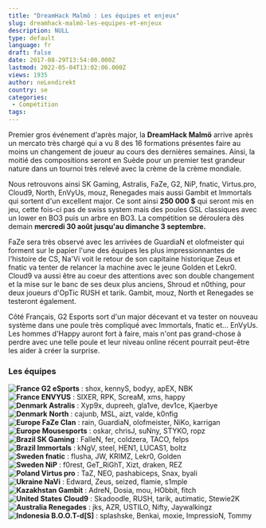 ```yaml
---
title: "DreamHack Malmö : Les équipes et enjeux"
slug: dreamhack-malmö-les-equipes-et-enjeux
description: NULL
type: default
language: fr
draft: false
date: 2017-08-29T13:54:00.000Z
lastmod: 2022-05-04T13:02:06.000Z
views: 1935
author: neLendirekt
country: se
categories:
 - Compétition
tags:
---
```

Premier gros événement d'après major, la **DreamHack Malmö** arrive après un mercato très chargé qui a vu 8 des 16 formations présentes faire au moins un changement de joueur au cours des dernières semaines. Ainsi, la moitié des compositions seront en Suède pour un premier test grandeur nature dans un tournoi très relevé avec la crème de la crème mondiale.

Nous retrouvons ainsi SK Gaming, Astralis, FaZe, G2, NiP, fnatic, Virtus.pro, Cloud9, North, EnVyUs, mouz, Renegades mais aussi Gambit et Immortals qui sortent d'un excellent major. Ce sont ainsi **250 000 $** qui seront mis en jeu, cette fois-ci pas de swiss system mais des poules GSL classiques avec un lower en BO3 puis un arbre en BO3\. La compétition se déroulera dès demain **mercredi 30 août jusqu'au dimanche 3 septembre.**

FaZe sera très observé avec les arrivées de GuardiaN et olofmeister qui forment sur le papier l'une des équipes les plus impressionnantes de l'histoire de CS, Na'Vi voit le retour de son capitaine historique Zeus et fnatic va tenter de relancer la machine avec le jeune Golden et Lekr0\. Cloud9 va aussi être au coeur des attentions avec son double changement et la mise sur le banc de ses deux plus anciens, Shroud et n0thing, pour deux joueurs d'OpTic RUSH et tarik. Gambit, mouz, North et Renegades se testeront également.

Côté Français, G2 Esports sort d'un major décevant et va tester on nouveau système dans une poule très compliqué avec Immortals, fnatic et... EnVyUs. Les hommes d'Happy auront fort à faire, mais n'ont pas grand-chose à perdre avec une telle poule et leur niveau online récent pourrait peut-être les aider à créer la surprise.

### **Les équipes**

**![France](/images/countries/fr.svg)⁠ G2 eSports** : shox, kennyS, bodyy, apEX, NBK  
**![France](/images/countries/fr.svg)⁠ ENVYUS** : SIXER, RPK, ScreaM, xms, happy  
**![Denmark](/images/countries/dk.svg)⁠ Astralis** : Xyp9x, dupreeh, gla1ve, dev1ce, Kjaerbye  
**![Denmark](/images/countries/dk.svg)⁠** **North** : cajunb, MSL, aizt, valde, k0nfig  
**![Europe](/images/countries/eu.svg)⁠ FaZe Clan** : rain, GuardiaN, olofmeister, NiKo, karrigan  
**![Europe](/images/countries/eu.svg)⁠ Mousesports** : oskar, chrisJ, suNny, STYKO, ropz  
**![Brazil](/images/countries/br.svg)⁠ SK Gaming** : FalleN, fer, coldzera, TACO, felps  
**![Brazil](/images/countries/br.svg)⁠ Immortals** : kNgV, steel, HEN1, LUCAS1, boltz  
**![Sweden](/images/countries/se.svg)⁠ fnatic** : flusha, JW, KRIMZ, Lekr0, Golden  
**![Sweden](/images/countries/se.svg)⁠ NiP** : f0rest, GeT\_RiGhT, Xizt, draken, REZ  
**![Poland](/images/countries/pl.svg)⁠ Virtus pro** : TaZ, NEO, pashabiceps, Snax, byali  
**![Ukraine](/images/countries/ua.svg)⁠ NaVi** : Edward, Zeus, seized, flamie, s1mple  
**![Kazakhstan](/images/countries/kz.svg)⁠ Gambit** : AdreN, Dosia, mou, HObbit, fitch  
**![United States](/images/countries/us.svg)⁠ Cloud9** : Skadoodle, RUSH, tarik, autimatic, Stewie2K  
**![Australia](/images/countries/au.svg)⁠ Renegades** : jks, AZR, USTILO, Nifty, Jaywalkingz  
**![Indonesia](/images/countries/id.svg)⁠ B.O.O.T-d\[S\]** : splashske, Benkai, moxie, ImpressioN, Tommy
